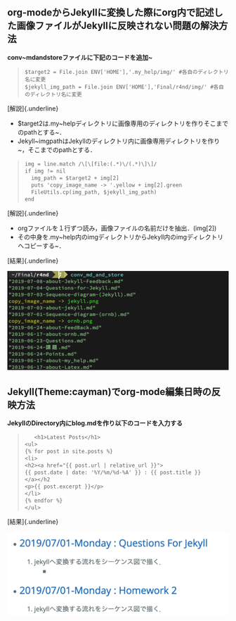org-modeからJekyllに変換した際にorg内で記述した画像ファイルがJekyllに反映されない問題の解決方法
-----------------------------------------------------------------------------------------------

**conv~mdandstoreファイルに下記のコードを追加~**

> ``` {.example}
> $target2 = File.join ENV['HOME'],'.my_help/img/' #各自のディレクトリ名に変更
> $jekyll_img_path = File.join ENV['HOME'],'Final/r4nd/img/' #各自のディレクトリ名に変更
> ```

[解説]{.underline}

-   \$target2は.my~helpディレクトリに画像専用のディレクトリを作りそこまでのpathとする~．
-   Jekyll~imgpathはJekyllのディレクトリ内に画像専用ディレクトリを作り~，そこまでのpathとする．

> ``` {.example}
> img = line.match /\[\[file:(.*)\/(.*)\]\]/
> if img != nil
>   img_path = $target2 + img[2]
>   puts 'copy_image_name -> '.yellow + img[2].green
>   FileUtils.cp(img_path, $jekyll_img_path)
> end
> ```

[解説]{.underline}

-   orgファイルを１行ずつ読み，画像ファイルの名前だけを抽出．(img\[2\])
-   その中身を.my~help内のimgディレクトリからJekyll内のimgディレクトリへコピーする~．

[結果]{.underline}

![](img/png_result.png)

Jekyll(Theme:cayman)でorg-mode編集日時の反映方法
------------------------------------------------

**JekyllのDirectory内にblog.mdを作り以下のコードを入力する**

> ``` {.example}
>    <h1>Latest Posts</h1>
> <ul>
> {% for post in site.posts %}
> <li>
> <h2><a href="{{ post.url | relative_url }}">
> {{ post.date | date: '%Y/%m/%d-%A' }} : {{ post.title }}
> </a></h2
> <p>{{ post.excerpt }}</p>
> </li>
> {% endfor %}  
> </ul> 
> ```

[結果]{.underline}

![](img/date_result.png)
